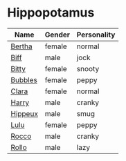 # Hippopotamus

|Name|Gender|Personality|
|---|---|---|
|[Bertha](./bertha)|female|normal|
|[Biff](./biff)|male|jock|
|[Bitty](./bitty)|female|snooty|
|[Bubbles](./bubbles)|female|peppy|
|[Clara](./clara)|female|normal|
|[Harry](./harry)|male|cranky|
|[Hippeux](./hippeux)|male|smug|
|[Lulu](./lulu)|female|peppy|
|[Rocco](./rocco)|male|cranky|
|[Rollo](./rollo)|male|lazy|
